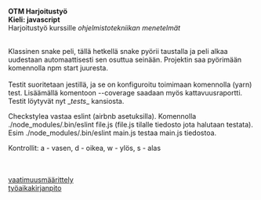 **OTM Harjoitustyö** <br/>
**Kieli: javascript** <br/>
Harjoitustyö kurssille *ohjelmistotekniikan menetelmät* <br/> <br/>

Klassinen snake peli, tällä hetkellä snake pyörii taustalla ja peli alkaa uudestaan automaattisesti sen osuttua seinään. Projektin saa pyörimään komennolla npm start juuresta.
<br/><br/>
Testit suoritetaan jestillä, ja se on konfiguroitu toimimaan komennolla (yarn) test. Lisäämällä komentoon --coverage saadaan myös kattavuusraportti. Testit löytyvät nyt \__tests__ kansiosta.

Checkstylea vastaa eslint (airbnb asetuksilla). Komennolla ./node_modules/.bin/eslint file.js   (file.js tilalle tiedosto jota halutaan testata). Esim ./node_modules/.bin/eslint main.js testaa main.js tiedostoa.


                
Kontrollit: a - vasen,  d - oikea,  w - ylös,  s - alas
                
                 
<br/><br/>
[vaatimuusmäärittely](https://github.com/RamiBL/otm-harjoitustyo/blob/master/dokumentointi/vaatimusmaarittely.md) <br/>
[työaikakirjanpito](https://github.com/RamiBL/otm-harjoitustyo/blob/master/dokumentointi/tyoaikakirjanpito.md)


